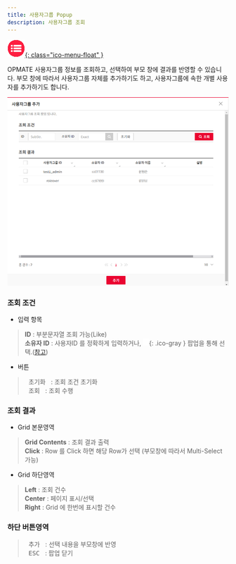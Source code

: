 ```yaml
---
title: 사용자그룹 Popup
description: 사용자그룹 조회
---
```


<link rel="stylesheet" type="text/css" href="css/opme.css">

<!-- Defined -->
[popup-usergrp-lst]: img/popup-usergrp-lst.png
[ico-search]: img/icon/ico-search.png
[popup-user]: PopupUser.md

<!-- Floating Menu -->
[menu]: index.html "목차"
[ico-menu]: img/icon/ico-menu.png
[![목차][ico-menu]{: class="ico-menu-float" }][menu]


OPMATE 사용자그룹 정보를 조회하고, 선택하여 부모 창에 결과를 반영할 수 있습니다.
부모 창에 따라서 사용자그룹 자체를 추가하기도 하고, 사용자그룹에 속한 개별 사용자를 추가하기도 합니다.

![사용자그룹조회][popup-usergrp-lst]

### **조회 조건**

- 입력 항목  
> **ID** : 부분문자열 조회 가능(Like)  
> **소유자 ID** : 사용자ID 를 정확하게 입력하거나, ![소유자 조회][ico-search]{: .ico-gray } 팝업을 통해 선택.([참고][popup-user])  

- 버튼  
> <kbd class="btn-gray">&nbsp;초기화&nbsp;</kbd> : 조회 조건 초기화  
> <kbd class="btn-red">&nbsp;조회&nbsp;</kbd> : 조회 수행  
 
### **조회 결과**

- Grid 본문영역  
> **Grid Contents** : 조회 결과 출력  
> **Click** : Row 를 Click 하면 해당 Row가 선택 (부모창에 따라서 Multi-Select 가능)
 
- Grid 하단영역  
> **Left** : 조회 건수  
> **Center** : 페이지 표시/선택  
> **Right** : Grid 에 한번에 표시할 건수  

### **하단 버튼영역**
> <kbd class="btn-red">&nbsp;추가&nbsp;</kbd> : 선택 내용을 부모창에 반영  
> <kbd class="btn-gray">&nbsp;ESC&nbsp;</kbd> : 팝업 닫기
 